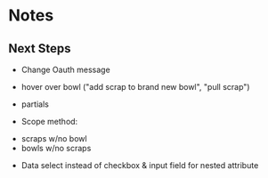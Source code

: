 # Notes

## Next Steps
* Change Oauth message
* hover over bowl ("add scrap to brand new bowl", "pull scrap")
* partials

* Scope method:
- scraps w/no bowl
- bowls w/no scraps

* Data select instead of checkbox & input field for nested attribute

